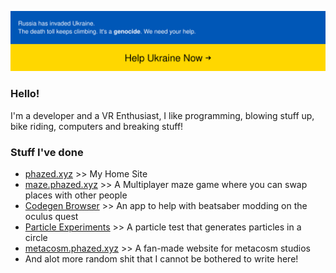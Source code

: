 [![Stand With Ukraine](https://raw.githubusercontent.com/vshymanskyy/StandWithUkraine/main/banner2-direct.svg)](https://stand-with-ukraine.pp.ua)

### Hello!

I'm a developer and a VR Enthusiast, I like programming, blowing stuff up, bike riding, computers and breaking stuff!

### Stuff I've done

- [phazed.xyz](https://phazed.xyz/) >> My Home Site
- [maze.phazed.xyz](https://maze.phazed.xyz/) >> A Multiplayer maze game where you can swap places with other people
- [Codegen Browser](https://github.com/phaze-the-dumb/codegen-browser-app) >> An app to help with beatsaber modding on the oculus quest
- [Particle Experiments](https://github.com/phaze-the-dumb/rotaryparticleexperiment) >> A particle test that generates particles in a circle
- [metacosm.phazed.xyz](https://metacosm.phazed.xyz/) >> A fan-made website for metacosm studios
- And alot more random shit that I cannot be bothered to write here!
